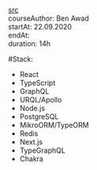 [src](https://www.youtube.com/watch?v=I6ypD7qv3Z8&ab_channel=BenAwad)
<br>courseAuthor: Ben Awad
<br>startAt: 22.09.2020
<br>endAt: 
<br>duration: 14h

#Stack:
- React
- TypeScript
- GraphQL
- URQL/Apollo
- Node.js
- PostgreSQL
- MikroORM/TypeORM
- Redis
- Next.js
- TypeGraphQL
- Chakra
